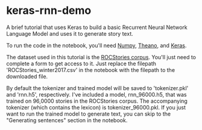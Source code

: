 # keras-rnn-demo
A brief tutorial that uses Keras to build a basic Recurrent Neural Network Language Model and uses it to generate story text.

To run the code in the notebook, you'll need [Numpy](http://www.numpy.org/), [Theano](http://deeplearning.net/software/theano/), and [Keras](https://keras.io/).

The dataset used in this tutorial is the [ROCStories corpus](http://cs.rochester.edu/nlp/rocstories/). You'll just need to complete a form to get access to it. Just replace the filepath 'ROCStories_winter2017.csv' in the notebook with the filepath to the downloaded file.

By default the tokenizer and trained model will be saved to 'tokenizer.pkl' and 'rnn.h5', respectively. I've included a model, rnn_96000.h5, that was trained on 96,0000 stories in the ROCStories corpus. The accompanying tokenizer (which contains the lexicon) is tokenizer_96000.pkl. If you just want to run the trained model to generate text, you can skip to the "Generating sentences" section in the notebook. 
